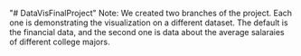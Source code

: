 "# DataVisFinalProject" 
Note: We created two branches of the project. Each one is demonstrating the visualization
on a different dataset. The default is the financial data, and the second one is data about
the average salaraies of different college majors.